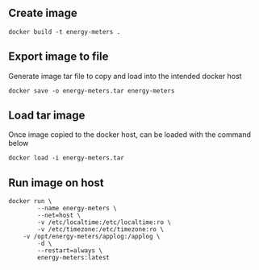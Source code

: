 ## Create image
```console
docker build -t energy-meters .
```

## Export image to file
Generate image tar file to copy and load into the intended docker host
```console
docker save -o energy-meters.tar energy-meters
```

## Load tar image
Once image copied to the docker host, can be loaded with the command below
```console
docker load -i energy-meters.tar
```

## Run image on host
```console
docker run \
        --name energy-meters \
        --net=host \
        -v /etc/localtime:/etc/localtime:ro \
        -v /etc/timezone:/etc/timezone:ro \
	-v /opt/energy-meters/applog:/applog \
        -d \
        --restart=always \
        energy-meters:latest
```